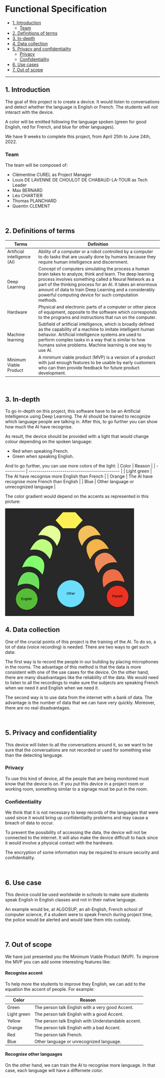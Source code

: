 
# Functional Specification

- [1. Introduction](#1-introduction)
  - [Team](#team)
- [2. Definitions of terms](#2-definitions-of-terms)
- [3. In-depth](#3-in-depth)
- [4. Data collection](#4-data-collection)
- [5. Privacy and confidentiality](#5-privacy-and-confidentiality)
  - [Privacy](#privacy)
  - [Confidentiality](#confidentiality)
- [6. Use cases](#6-use-cases)
- [7. Out of scope](#7-out-of-scope)

---



## 1. Introduction

The goal of this project is to create a device. It would listen to conversations and detect whether the language is English or French. The students will not interact with the device.

A color will be emitted following the language spoken (green for good English, red for French, and blue for other languages).

We have 9 weeks to complete this project, from April 25th to June 24th, 2022.

### Team

The team will be composed of:

- Clémentine CUREL as Project Manager
- Louis DE LAVENNE DE CHOULOT DE CHABAUD-LA-TOUR as Tech Leader
- Max BERNARD
- Léo CHARTIER
- Thomas PLANCHARD
- Quentin CLEMENT


<br>

## 2. Definitions of terms

| Terms                        | Definition                                                                                                                                                                                                                                                                                                                                           |
| ---------------------------- | ---------------------------------------------------------------------------------------------------------------------------------------------------------------------------------------------------------------------------------------------------------------------------------------------------------------------------------------------------- |
| Artificial intelligence (AI) | Ability of a computer or a robot controlled by a computer to do tasks that are usually done by humans because they require human intelligence and discernment.                                                                                                                                                                                       |
| Deep Learning                | Concept of computers simulating the process a human brain takes to analyze, think and learn. The deep learning process involves something called a Neural Network as a part of the thinking process for an AI. It takes an enormous amount of data to train Deep Learning and a considerably powerful computing device for such computation methods. |
| Hardware                     | Physical and electronic parts of a computer or other piece of equipment, opposite to the software which corresponds to the programs and instructions that run on the computer.                                                                                                                                                                       |
| Machine learning             | Subfield of artificial intelligence, which is broadly defined as the capability of a machine to imitate intelligent human behavior. Artificial intelligence systems are used to perform complex tasks in a way that is similar to how humans solve problems. Machine learning is one way to use AI. |                                                 
|Minimum Viable Product|A minimum viable product (MVP) is a version of a product with just enough features to be usable by early customers who can then provide feedback for future product development.|

<br>

## 3. In-depth

To go in-depth on this project, this software have to be an Artificial Intelligence using Deep Learning.
The AI should be trained to recognize which language people are talking in. After this, to go further you can show how much the AI have recognise. 

As result, the device should be provided with a light that would change colour depending on the spoken language:
- Red when speaking French.
- Green when speaking English.

And to go further, you can use more colors of the light:
| Color       | Reason                                         |
| ----------- | ---------------------------------------------- |
| Light green | The AI have recognise more English than French |
| Orange      | The AI have recognise more French than English |
| Blue        | Other language or unrecognized language        |

The color gradient would depend on the accents as represented in this picture:

<img src="./pictures/Chart.png" width="420" height="350">


<br>

## 4. Data collection

One of the crucial points of this project is the training of the AI. To do so, a lot of data (voice recording) is needed.
There are two ways to get such data:

The first way is to record the people in our building by placing microphones in the rooms. The advantage of this method is that the data is more consistent with one of the use cases for the device.
On the other hand, there are many disadvantages like the reliability of the data. We would need to listen to all the recordings to make sure the subjects are speaking French when we need it and English when we need it.

The second way is to use data from the internet with a bank of data. The advantage is the number of data that we can have very quickly. Moreover, there are no real disadvantages.


<br>

## 5. Privacy and confidentiality

This device will listen to all the conversations around it, so we want to be sure that the conversations are not recorded or used for something else than the detecting language.

### Privacy

To use this kind of device, all the people that are being monitored must know that the device is on. 
If you put this device in a project room or working room, something similar to a signage must be put in the room. 

### Confidentiality

We think that it is not necessary to keep records of the languages that were used since it would bring up confidentiality problems and may cause a breach of data to occur.

To prevent the possibility of accessing the data, the device will not be connected to the internet. It will also make the device difficult to hack since it would involve a physical contact with the hardware.

The encryption of some information may be required to ensure security and confidentiality.



<br>

## 6. Use case

This device could be used worldwide in schools to make sure students speak English in English classes and not in their native language.

An example would be, at ALGOSUP, an all-English, French school of computer science, if a student were to speak French during project time, the police would be alerted and would take them into custody.


<br>

## 7. Out of scope

We have just presented you the Minimum Viable Product (MVP). 
To improve the MVP you can add some interesting features like:

#### Recognise accent

To help more the students to improve they English, we can add to the equation the accent of people.
For example:

| Color       | Reason                                            |
| ----------- | --------------------------------------------------|
| Green       |The person talk English with a very good Accent.   |
| Light green |The person talk English with a good Accent.        |
| Yellow      |The person talk English with Understandable accent.|
| Orange      |The person talk English with a bad Accent.         |
| Red         |The person talk French.                            |
| Blue        |Other language or unrecognized language.           |

#### Recognise other languages

On the other hand, we can train the AI to recognise more language. In that case, each language will have a differnete color.
